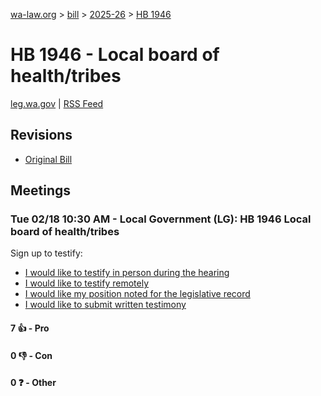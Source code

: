 [wa-law.org](/) > [bill](/bill/) > [2025-26](/bill/2025-26/) > [HB 1946](/bill/2025-26/hb/1946/)

# HB 1946 - Local board of health/tribes
[leg.wa.gov](https://app.leg.wa.gov/billsummary?BillNumber=1946&Year=2025&Initiative=false) | [RSS Feed](./rss.xml)

## Revisions
* [Original Bill](1/)

## Meetings
### Tue 02/18 10:30 AM - Local Government (LG): HB 1946 Local board of health/tribes
Sign up to testify:
* [I would like to testify in person during the hearing](https://app.leg.wa.gov/csi/Testifier/Add?chamber=House&mId=32803&aId=164477&caId=25956&tId=1)
* [I would like to testify remotely](https://app.leg.wa.gov/csi/Testifier/Add?chamber=House&mId=32803&aId=164477&caId=25956&tId=2)
* [I would like my position noted for the legislative record](https://app.leg.wa.gov/csi/Testifier/Add?chamber=House&mId=32803&aId=164477&caId=25956&tId=3)
* [I would like to submit written testimony](https://app.leg.wa.gov/csi/Testifier/Add?chamber=House&mId=32803&aId=164477&caId=25956&tId=4)

#### 7 👍 - Pro

#### 0 👎 - Con

#### 0 ❓ - Other
